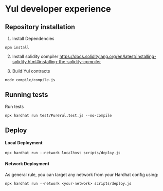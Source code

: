 # Yul developer experience

## Repository installation

1. Install Dependencies

```
npm install
```

2. Install solidity compiler
   https://docs.soliditylang.org/en/latest/installing-solidity.html#installing-the-solidity-compiler

3. Build Yul contracts

```
node compile/compile.js
```

## Running tests

Run tests

```
npx hardhat run test/PureYul.test.js --no-compile
```

## Deploy

#### Local Deployment

```
npx hardhat run --network localhost scripts/deploy.js
```

#### Network Deployment

As general rule, you can target any network from your Hardhat config using:

```
npx hardhat run --network <your-network> scripts/deploy.js
```
